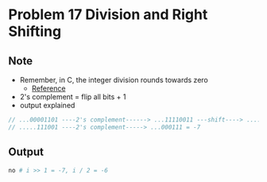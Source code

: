 Problem 17 Division and Right Shifting
===

Note
---
- Remember, in C, the integer division rounds towards zero
    - [Reference](https://stackoverflow.com/questions/3602827/what-is-the-behavior-of-integer-division)
- 2's complement = flip all bits + 1
- output explained
```c
// ...00001101 ----2's complement------> ...11110011 ---shift----> ....111001
// .....111001 ----2's complement-----> ...000111 = -7
```
Output
---

```sh
no # i >> 1 = -7, i / 2 = -6
```